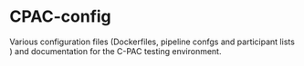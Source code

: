 # CPAC-config
Various configuration files (Dockerfiles, pipeline confgs and participant lists ) and documentation for the C-PAC testing environment.
